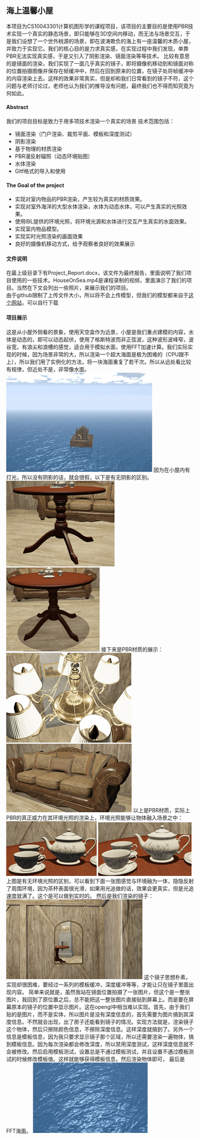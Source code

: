 ## 海上温馨小屋
本项目为CS10043301计算机图形学的课程项目，该项目的主要目的是使用PBR技术实现一个真实的静态场景，即只能够在3D空间内移动，而无法与场景交互，于是我们设想了一个世外桃源的场景，即在波涛欺负的海上有一座温馨的木质小屋，并致力于实现它。我们的核心目的是力求真实感，在实现过程中我们发现，单靠PBR无法实现真实感，于是又引入了阴影渲染、镜面渲染等等技术。
比较有意思的是镜面的渲染，我们实现了一面几乎真实的镜子，即将摄像机移动到和镜面对称的位置拍摄图像并保存在帧缓冲中，然后在回到原来的位置，在镜子处将帧缓冲中的内容渲染上去。这样的效果非常真实，但是却和我们日常看到的镜子不符，这个问题与老师讨论过，老师也认为我们的推导没有问题，最终我们也不得而知究竟为何如此。
#### Abstract
我们的项目目标是致力于用多项技术渲染一个真实的场景
技术范围包括：
* 	镜面渲染（门户渲染、裁剪平面、模板和深度测试）
* 	阴影渲染
*	基于物理的材质渲染
*	PBR漫反射辐照（动态环境贴图）
*	水体渲染
*	Gltf格式的导入和使用
#### The Goal of the project
* 实现对室内物品的PBR渲染，产生较为真实的材质效果。
* 实现对室外海洋的大型水体渲染，水体为动态水体，可以产生真实的光照效果。
* 使用IBL提供的环境光照，将环境光源和水体进行交互产生真实的水面效果。
* 实现室内物品模型。
* 实现实时光照渲染的画面效果
* 良好的摄像机移动方式，给予观察者良好的效果展示
#### 文件说明
在最上级目录下有Project_Report.docx，该文件为最终报告，里面说明了我们项目使用的一些技术。HouseOnSea.mp4是课程录制的视频，里面演示了我们的项目。当然在下文会列出一些照片，来展示我们的项目。  
由于github限制了上传文件大小，所以将不会上传模型，但我们的模型都来自于[这个网站](https://polyhaven.com/)，可以自行下载

#### 项目展示
这是从小屋外侧看的景象，使用天空盒作为远景，小屋是我们重点建模的内容，水体是动态的，即可以动态起伏，使用了格斯特波而非正弦波，这种波形波峰窄，波谷宽，有浪尖和浪槽的感觉，适合用于模拟水面，使用FFT加速计算。我们实际实现的时候，因为场景非常的大，所以渲染一个超大海面是极为困难的（CPU跟不上），所以我们用了实例化的方法，将一块海面重复了若干次。所以从远处看比较有规律，但近处不是，非常像水面。
![](image/2022-03-23-22-10-38.png)
因为在小屋内有灯光，所以没有阴影的话，就会很假，以下是有无阴影的区别。
![](image/2022-03-23-22-18-29.png)
![](image/2022-03-23-22-18-59.png)
接下来是PBR材质的展示：
![](image/2022-03-23-22-19-21.png)
![](image/2022-03-23-22-19-26.png)
以上是PBR材质，实际上PBR的真正威力在其环境光照的渲染上，环境光照能够让物体融入场景之中：
![](image/2022-03-23-22-20-43.png)
![](image/2022-03-23-22-20-48.png)
上图是有无环境光照的区别，可以看到下面一张图感觉与环境融为一体，隐隐反射了周围环境，因为茶杯表面很光滑，如果用光追做的话，效果会更真实，但是光追速度就满了。这个是可以做到实时的。
然后是我们渲染的镜子：
![](image/2022-03-23-22-22-26.png)
这个镜子思想朴素，实现却很困难，要经过一系列的模板缓冲，深度缓冲等等，才能让只在镜子里面出现内容。
简单来说就是，虽然我站在镜面位置拍摄了一张图片，但这个是一整张图片，我回到了原位置之后，总不能把这一整张图片直接贴到屏幕上。而是要在屏幕原本的镜子的位置中显示图片。这在opengl中相当难以实现。首先，由于我们贴的是图片，而不是实体，所以图片是没有深度信息的，首先需要为图片搞到其深度信息。不然就会出现，出了房子还能看到镜子的情况。实现方法就是，渲染镜子这个物体，然后只擦除颜色信息，不擦除深度信息。这样深度就搞到了。另外一个信息是模板信息，因为我只要求显示镜子那个区域，所以还需要渲染一遍物体，搞到模板信息。因为每次渲染都会修改深度，所以禁用深度测试，这样深度信息就不会被修改。然后启用模板测试，设置总是不通过模板测试，并且设置不通过模板测试的时候修改模板值。这样就能够获得模板信息。然后渲染物体即可，
最后是FFT海面。
![](image/2022-03-23-22-24-23.png)